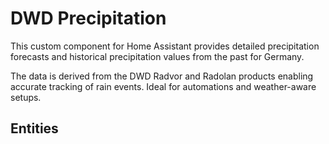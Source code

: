 # DWD Precipitation

This custom component for Home Assistant provides detailed precipitation forecasts and historical precipitation values from the past for Germany.


The data is derived from the DWD Radvor and Radolan products enabling accurate tracking of rain events. Ideal for automations and weather-aware setups.

## Entities

